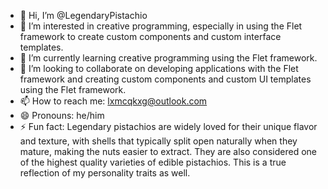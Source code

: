 - 👋 Hi, I’m @LegendaryPistachio
- 👀 I’m interested in creative programming, especially in using the Flet framework to create custom components and custom interface templates.
- 🌱 I’m currently learning creative programming using the Flet framework.
- 💞️ I’m looking to collaborate on developing applications with the Flet framework and creating custom components and custom UI templates using the Flet framework.
- 📫 How to reach me: lxmcqkxg@outlook.com
- 😄 Pronouns: he/him
- ⚡ Fun fact: Legendary pistachios are widely loved for their unique flavor and texture, with shells that typically split open naturally when they mature, making the nuts easier to extract. They are also considered one of the highest quality varieties of edible pistachios. This is a true reflection of my personality traits as well.

